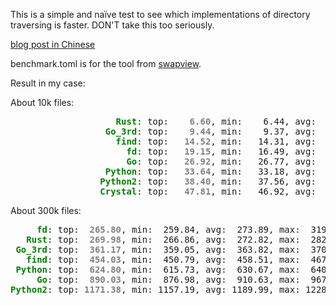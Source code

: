 This is a simple and naïve test to see which implementations of directory traversing is faster. DON'T take this too seriously.

[blog post in Chinese](https://blog.lilydjwg.me/2018/6/14/walk-a-directory-python-vs-go-vs-rust.212932.html)

benchmark.toml is for the tool from [swapview](https://github.com/lilydjwg/swapview).

Result in my case:

About 10k files:
<pre>
<span style="font-weight:bold;color:green;">                    Rust</span>: top: <span style="font-weight:bold;color:gray;">   6.60</span>, min:    6.44, avg:    6.84, max:    7.54, mdev:    0.30, cnt:  20
<span style="font-weight:bold;color:green;">                  Go_3rd</span>: top: <span style="font-weight:bold;color:gray;">   9.44</span>, min:    9.37, avg:    9.57, max:   10.22, mdev:    0.20, cnt:  20
<span style="font-weight:bold;color:green;">                    find</span>: top: <span style="font-weight:bold;color:gray;">  14.52</span>, min:   14.31, avg:   14.73, max:   15.31, mdev:    0.28, cnt:  20
<span style="font-weight:bold;color:green;">                      fd</span>: top: <span style="font-weight:bold;color:gray;">  19.15</span>, min:   16.49, avg:   21.18, max:   26.62, mdev:    2.40, cnt:  20
<span style="font-weight:bold;color:green;">                      Go</span>: top: <span style="font-weight:bold;color:gray;">  26.92</span>, min:   26.77, avg:   27.51, max:   30.12, mdev:    0.91, cnt:  20
<span style="font-weight:bold;color:green;">                  Python</span>: top: <span style="font-weight:bold;color:gray;">  33.64</span>, min:   33.18, avg:   35.19, max:   45.14, mdev:    2.75, cnt:  20
<span style="font-weight:bold;color:green;">                 Python2</span>: top: <span style="font-weight:bold;color:gray;">  38.40</span>, min:   37.56, avg:   39.43, max:   43.84, mdev:    1.66, cnt:  20
<span style="font-weight:bold;color:green;">                 Crystal</span>: top: <span style="font-weight:bold;color:gray;">  47.81</span>, min:   46.92, avg:   51.73, max:   77.20, mdev:    7.91, cnt:  20
</pre>

About 300k files:
<pre>
<span style="color:green;font-weight:bold;">     fd</span>: top: <span style="color:gray;font-weight:bold;"> 265.80</span>, min:  259.84, avg:  273.89, max:  319.76, mdev:   15.03, cnt:  20
<span style="color:green;font-weight:bold;">   Rust</span>: top: <span style="color:gray;font-weight:bold;"> 269.98</span>, min:  266.86, avg:  272.82, max:  282.84, mdev:    4.17, cnt:  20
<span style="color:green;font-weight:bold;"> Go_3rd</span>: top: <span style="color:gray;font-weight:bold;"> 361.17</span>, min:  359.05, avg:  363.82, max:  370.22, mdev:    3.31, cnt:  20
<span style="color:green;font-weight:bold;">   find</span>: top: <span style="color:gray;font-weight:bold;"> 454.03</span>, min:  450.79, avg:  458.51, max:  467.31, mdev:    5.08, cnt:  20
<span style="color:green;font-weight:bold;"> Python</span>: top: <span style="color:gray;font-weight:bold;"> 624.80</span>, min:  615.73, avg:  630.67, max:  640.88, mdev:    6.79, cnt:  20
<span style="color:green;font-weight:bold;">     Go</span>: top: <span style="color:gray;font-weight:bold;"> 890.03</span>, min:  876.98, avg:  910.63, max:  967.14, mdev:   24.84, cnt:  20
<span style="color:green;font-weight:bold;">Python2</span>: top: <span style="color:gray;font-weight:bold;">1171.38</span>, min: 1157.19, avg: 1189.99, max: 1228.09, mdev: 4186.28, cnt:  20
</pre>
